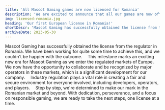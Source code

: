 ```yaml
---
title: 'All Mascot Gaming games are now licensed for Romania'
description: 'We are excited to announce that all our games are now officially licensed for the jurisdiction of Romania.'
img: licensed-romania.jpg
heading: 'Our first European license in Romania!'
shortDescr: 'Mascot Gaming has successfully obtained the license from the regulator in Romania. We have been working for quite some time to achieve this, and we couldn`t be happier with the outcome.'
archiveDate: 2023-05-30
---
```

Mascot Gaming has successfully obtained the license from the regulator in Romania. We have been working for quite some time to achieve this, and we couldn't be happier with the outcome.
⠀
This milestone marks an exciting new era for Mascot Gaming as we enter the regulated markets of Europe. We now have the opportunity to collaborate and be recognized by major operators in these markets, which is a significant development for our company.
⠀
Industry regulation plays a vital role in creating a fair and secure environment for everyone involved, including developers, operators, and players.
⠀
Step by step, we're determined to make our mark in the Romanian market and beyond. With dedication, perseverance, and a focus on responsible gaming, we are ready to take the next steps, one license at a time.
